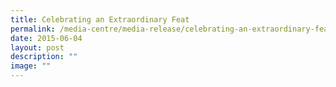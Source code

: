 ```yaml
---
title: Celebrating an Extraordinary Feat
permalink: /media-centre/media-release/celebrating-an-extraordinary-feat/
date: 2015-06-04
layout: post
description: ""
image: ""
---
```

